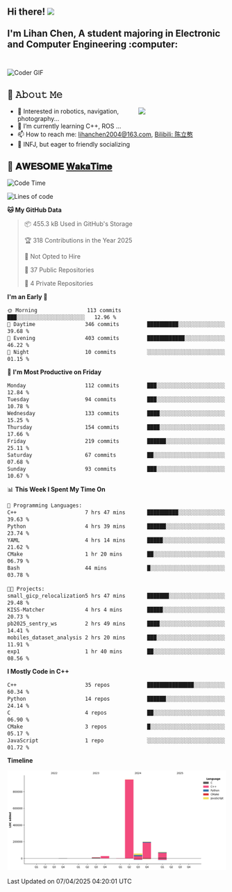 <h2 align="left">
 <abc>
  <br>Hi there! <img src="https://user-images.githubusercontent.com/42378118/110234147-e3259600-7f4e-11eb-95be-0c4047144dea.gif" width="30"><br>
  <br> I'm Lihan Chen, A student majoring in Electronic and Computer Engineering :computer:<br>
  <br>
 </abc>
</h2>

<img align="center" src="https://media.giphy.com/media/SWoSkN6DxTszqIKEqv/giphy.gif" alt="Coder GIF" width="500">

## :book: 𝙰𝚋𝚘𝚞𝚝 𝙼𝚎

<img align="right" width="40%" src="https://github-readme-stats.vercel.app/api?username=LihanChen2004&show_icons=true&icon_color=CE1D2D&text_color=718096&bg_color=ffffff&hide_title=true" />

- 🌟 Interested in robotics, navigation, photography...
- 🌱 I’m currently learning C++, ROS ... 
- 📫 How to reach me: lihanchen2004@163.com, [Bilibili: 陈立憨](https://space.bilibili.com/170786212)
- 👯 INFJ, but eager to friendly socializing

## 📜 𝐀𝐖𝐄𝐒𝐎𝐌𝐄 [𝐖𝐚𝐤𝐚𝐓𝐢𝐦𝐞](https://github.com/anmol098/waka-readme-stats)

<!--START_SECTION:waka-->
![Code Time](http://img.shields.io/badge/Code%20Time-1%2C025%20hrs%2048%20mins-blue)

![Lines of code](https://img.shields.io/badge/From%20Hello%20World%20I%27ve%20Written-1.3%20million%20lines%20of%20code-blue)

**🐱 My GitHub Data** 

> 📦 455.3 kB Used in GitHub's Storage 
 > 
> 🏆 318 Contributions in the Year 2025
 > 
> 🚫 Not Opted to Hire
 > 
> 📜 37 Public Repositories 
 > 
> 🔑 4 Private Repositories 
 > 
**I'm an Early 🐤** 

```text
🌞 Morning                113 commits         ███░░░░░░░░░░░░░░░░░░░░░░   12.96 % 
🌆 Daytime                346 commits         ██████████░░░░░░░░░░░░░░░   39.68 % 
🌃 Evening                403 commits         ████████████░░░░░░░░░░░░░   46.22 % 
🌙 Night                  10 commits          ░░░░░░░░░░░░░░░░░░░░░░░░░   01.15 % 
```
📅 **I'm Most Productive on Friday** 

```text
Monday                   112 commits         ███░░░░░░░░░░░░░░░░░░░░░░   12.84 % 
Tuesday                  94 commits          ███░░░░░░░░░░░░░░░░░░░░░░   10.78 % 
Wednesday                133 commits         ████░░░░░░░░░░░░░░░░░░░░░   15.25 % 
Thursday                 154 commits         ████░░░░░░░░░░░░░░░░░░░░░   17.66 % 
Friday                   219 commits         ██████░░░░░░░░░░░░░░░░░░░   25.11 % 
Saturday                 67 commits          ██░░░░░░░░░░░░░░░░░░░░░░░   07.68 % 
Sunday                   93 commits          ███░░░░░░░░░░░░░░░░░░░░░░   10.67 % 
```


📊 **This Week I Spent My Time On** 

```text
💬 Programming Languages: 
C++                      7 hrs 47 mins       ██████████░░░░░░░░░░░░░░░   39.63 % 
Python                   4 hrs 39 mins       ██████░░░░░░░░░░░░░░░░░░░   23.74 % 
YAML                     4 hrs 14 mins       █████░░░░░░░░░░░░░░░░░░░░   21.62 % 
CMake                    1 hr 20 mins        ██░░░░░░░░░░░░░░░░░░░░░░░   06.79 % 
Bash                     44 mins             █░░░░░░░░░░░░░░░░░░░░░░░░   03.78 % 

🐱‍💻 Projects: 
small_gicp_relocalization5 hrs 47 mins       ███████░░░░░░░░░░░░░░░░░░   29.48 % 
KISS-Matcher             4 hrs 4 mins        █████░░░░░░░░░░░░░░░░░░░░   20.73 % 
pb2025_sentry_ws         2 hrs 49 mins       ████░░░░░░░░░░░░░░░░░░░░░   14.41 % 
mobiles_dataset_analysis 2 hrs 20 mins       ███░░░░░░░░░░░░░░░░░░░░░░   11.91 % 
exp1                     1 hr 40 mins        ██░░░░░░░░░░░░░░░░░░░░░░░   08.56 % 
```

**I Mostly Code in C++** 

```text
C++                      35 repos            ███████████████░░░░░░░░░░   60.34 % 
Python                   14 repos            ██████░░░░░░░░░░░░░░░░░░░   24.14 % 
C                        4 repos             ██░░░░░░░░░░░░░░░░░░░░░░░   06.90 % 
CMake                    3 repos             █░░░░░░░░░░░░░░░░░░░░░░░░   05.17 % 
JavaScript               1 repo              ░░░░░░░░░░░░░░░░░░░░░░░░░   01.72 % 
```



**Timeline**

![Lines of Code chart](https://raw.githubusercontent.com/LihanChen2004/LihanChen2004/main/assets/bar_graph.png)


 Last Updated on 07/04/2025 04:20:01 UTC
<!--END_SECTION:waka-->

<!--
**LihanChen2004/LihanChen2004** is a ✨ _special_ ✨ repository because its `README.md` (this file) appears on your GitHub profile.

Here are some ideas to get you started:

- 🔭 I’m currently working on ...
- 🌱 I’m currently learning ...
- 👯 I’m looking to collaborate on ...
- 🤔 I’m looking for help with ...
- 💬 Ask me about ...
- 📫 How to reach me: ...
- 😄 Pronouns: ...
- ⚡ Fun fact: ...
-->
